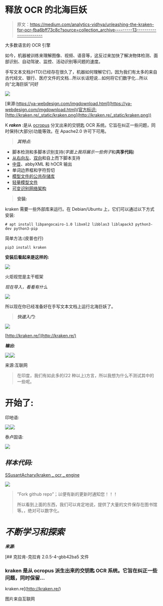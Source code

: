 # 释放 OCR 的北海巨妖

> 原文：<https://medium.com/analytics-vidhya/unleashing-the-kraken-for-ocr-fba6bff73c8c?source=collection_archive---------13----------------------->

大多数语言的 OCR 引擎

如今，机器被训练来理解图像、视频、语音等，这反过来加快了解决物体检测、面部识别、自动驾驶、监控、活动识别等问题的速度。

手写文本文档(HTD)已经存在很久了，机器如何理解它们，因为我们有太多的来自古代经文、银行、医疗文件的文档…所以长话短说…如何将它们数字化...所以向“北海巨妖”问好

![](img/88f733522607f9699fd13f7d33669cc9.png)

[来源:https://ya-webdesign.com/imgdownload.html](https://ya-webdesign.com/imgdownload.html)(官方标识:[http://kraken.re/_static/kraken.png](http://kraken.re/_static/kraken.png))

K ***raken*** :是从 [ocropus](https://github.com/tmbdev/ocropy) 分叉出来的交钥匙 OCR 系统。它旨在纠正一些问题，同时保持(大部分)功能等效。在 Apache2.0 许可下可用。

> ***其特点:***

*   脚本检测和多脚本识别支持(*字面上我将展示一些例子*和**共享代码**)
*   [从右向左](https://en.wikipedia.org/wiki/Right-to-left)、[双向](https://en.wikipedia.org/wiki/Bi-directional_text)和自上而下脚本支持
*   [中音](https://www.loc.gov/standards/alto/)、abbyXML 和 hOCR 输出
*   单词边界框和字符剪切
*   [模型文件的公共存储库](https://github.com/mittagessen/kraken-models)
*   [轻量模型文件](http://kraken.re/models.html#models)
*   [可变识别网络架构](http://kraken.re/vgsl.html#vgsl)

> **安装:**

kraken 需要一些外部库来运行。在 Debian/Ubuntu 上，它们可以通过以下方式安装:

```
# apt install libpangocairo-1.0 libxml2 libblas3 liblapack3 python3-dev python3-pip
```

简单方法:(皮普也行)

```
pip3 install kraken
```

**安装后看起来是这样的:**

![](img/2b60bc6e51ebcfde417d0c45fe06a15a.png)

火炬视觉是主干框架

*现在导入，看看有什么*

![](img/1ce2f736f9d31fa63401cceaea210850.png)

所以现在你已经准备好在手写文本文档上运行北海巨妖了。

> ***快速入门:***

![](img/b28a613e369716915690d8a782f4c8c4.png)

[http://kraken.re/](http://kraken.re/)

***输出:***

![](img/f2f0fe63d73d06f4f7f2719eb666aaba.png)![](img/b1ff9749538e672267699d5f163b2124.png)

来源:互联网

> 在印度，我们有如此多的(22 种以上)方言，所以我想为什么不测试其中的一些呢。

# **开始了:**

印地语:

![](img/f855a412c35cc257faaa8fa1b1aadc05.png)![](img/53e6d1329b65a7b3c37a384509862d0a.png)

泰卢固语:

![](img/49466c32506a304cf65ae41fd96a9fc4.png)

## ***样本代码:***

[SSusantAchary/kraken _ ocr _ engine](https://github.com/SSusantAchary/kraken_ocr_engine)

![](img/fa6093aea38ef1e268e693dae0b6556a.png)

> ”Fork github repo”；以便有新的更新时通知您！！！
> 
> 所以看到上面的东西，我们可以肯定地说，提供了大量的文件保存在图书馆等。，绝对可以数字化。

# ***不断学习和探索***

***来源:***

[](http://kraken.re/) [## 克拉肯-克拉肯 2.0.5-4-gbb42ba5 文件

### kraken 是从 ocropus 派生出来的交钥匙 OCR 系统。它旨在纠正一些问题，同时保留…

kraken.re](http://kraken.re/) 

图片来自互联网